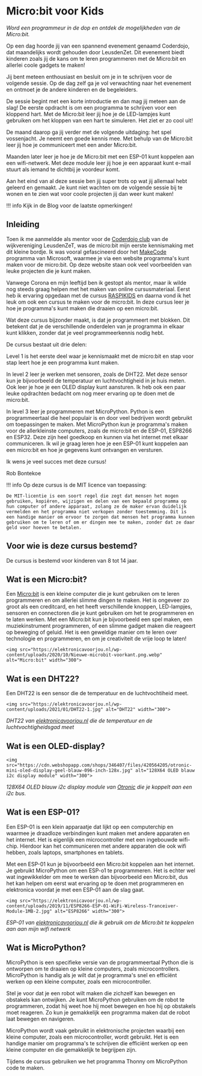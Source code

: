# Micro:bit voor Kids

*Word een programmeur in de dop en ontdek de mogelijkheden van de Micro:bit.*

Op een dag hoorde jij van een spannend evenement genaamd Coderdojo, dat maandelijks wordt gehouden door LeusdenZet. Dit evenement biedt kinderen zoals jij de kans om te leren programmeren met de Micro:bit en allerlei coole gadgets te maken!

Jij bent meteen enthousiast en besluit om je in te schrijven voor de volgende sessie. Op de dag zelf ga je vol verwachting naar het evenement en ontmoet je de andere kinderen en de begeleiders.

De sessie begint met een korte introductie en dan mag jij meteen aan de slag! De eerste opdracht is om een programma te schrijven voor een kloppend hart. Met de Micro:bit leer jij hoe je de LED-lampjes kunt gebruiken om het kloppen van een hart te simuleren. Het ziet er zo cool uit!

De maand daarop ga jij verder met de volgende uitdaging: het spel vossenjacht. Je neemt een goede kennis mee. Met behulp van de Micro:bit leer jij hoe je communiceert met een ander Micro:bit.

Maanden later leer je hoe je de Micro:bit met een ESP-01 kunt koppelen aan een wifi-netwerk. Met deze module leer jij hoe je een apparaat kunt e-mail stuurt als iemand te dichtbij je voordeur komt.

Aan het eind van al deze sessie ben jij super trots op wat jij allemaal hebt geleerd en gemaakt. Je kunt niet wachten om de volgende sessie bij te wonen en te zien wat voor coole projecten jij dan weer kunt maken!

!!! info
    Kijk in de Blog voor de laatste opmerkingen!

## Inleiding

Toen ik me aanmeldde als mentor voor de [Coderdojo club](https://zen.coderdojo.com/dojos/nl/leusden-zuid/leusden-zet-techlab) van de wijkvereniging LeusdenZeT, was de micro:bit mijn eerste kennismaking met dit kleine bordje. Ik was vooral gefascineerd door het [MakeCode](https://makecode.microbit.org/) programma van Microsoft, waarmee je via een website programma's kunt maken voor de micro:bit. Op deze website staan ook veel voorbeelden van leuke projecten die je kunt maken.

Vanwege Corona en mijn leeftijd ben ik gestopt als mentor, maar ik wilde nog steeds graag helpen met het maken van online cursusmateriaal. Eerst heb ik ervaring opgedaan met de cursus [RASPIKIDS](https://www.appligate.nl/RASPIKIDS/stable/) en daarna vond ik het leuk om ook een cursus te maken voor de micro:bit. In deze cursus leer je hoe je programma's kunt maken die draaien op een micro:bit.

Wat deze cursus bijzonder maakt, is dat je programmeert met blokken. Dit betekent dat je de verschillende onderdelen van je programma in elkaar kunt klikken, zonder dat je veel programmeerkennis nodig hebt.

De cursus bestaat uit drie delen:

Level 1 is het eerste deel waar je kennismaakt met de micro:bit en stap voor stap leert hoe je een programma kunt maken.

In level 2 leer je werken met sensoren, zoals de DHT22. Met deze sensor kun je bijvoorbeeld de temperatuur en luchtvochtigheid in je huis meten. Ook leer je hoe je een OLED display kunt aansturen. Ik heb ook een paar leuke opdrachten bedacht om nog meer ervaring op te doen met de micro:bit.

In level 3 leer je programmeren met MicroPython. Python is een programmeertaal die heel populair is en door veel bedrijven wordt gebruikt om toepassingen te maken. Met MicroPython kun je programma's maken voor de allerkleinste computers, zoals de micro:bit en de ESP-01, ESP8266 en ESP32. Deze zijn heel goedkoop en kunnen via het internet met elkaar communiceren. Ik wil je graag leren hoe je een ESP-01 kunt koppelen aan een micro:bit en hoe je gegevens kunt ontvangen en versturen.

Ik wens je veel succes met deze cursus!

Rob Bontekoe

!!! info
    Op deze cursus is de MIT licence van toepassing:

    De MIT-licentie is een soort regel die zegt dat mensen het mogen gebruiken, kopiëren, wijzigen en delen van een bepaald programma op hun computer of andere apparaat, zolang ze de maker ervan duidelijk vermelden en het programma niet verkopen zonder toestemming. Dit is een handige manier om ervoor te zorgen dat mensen het programma kunnen gebruiken om te leren of om er dingen mee te maken, zonder dat ze daar geld voor hoeven te betalen.


## Voor wie is deze cursus bestemd?

De cursus is bestemd voor kinderen van 8 tot 14 jaar.

## Wat is een Micro:bit?

Een [Micro:bit]() is een kleine computer die je kunt gebruiken om te leren programmeren en om allerlei slimme dingen te maken. Het is ongeveer zo groot als een creditcard, en het heeft verschillende knoppen, LED-lampjes, sensoren en connectoren die je kunt gebruiken om het te programmeren en te laten werken. Met een Micro:bit kun je bijvoorbeeld een spel maken, een muziekinstrument programmeren, of een slimme gadget maken die reageert op beweging of geluid. Het is een geweldige manier om te leren over technologie en programmeren, en om je creativiteit de vrije loop te laten!

```@raw html
<img src="https://elektronicavoorjou.nl/wp-content/uploads/2020/10/Nieuwe-microbit-voorkant.png.webp" alt="Micro:bit" width="300">
```

## Wat is een DHT22?

Een DHT22 is een sensor die de temperatuur en de luchtvochtiheid meet.

```@raw html
<img src="https://elektronicavoorjou.nl/wp-content/uploads/2021/01/DHT22-1.jpg" alt="DHT22" width="300">
```

*DHT22 van [elektronicavoorjou.nl](https://elektronicavoorjou.nl/product/dht22-temp-vocht-sensor/) die de temperatuur en de luchtvochtigheidsgad meet*

## Wat is een OLED-display?

```@raw html
<img src="https://cdn.webshopapp.com/shops/346407/files/420564205/otronic-mini-oled-display-geel-blauw-096-inch-128x.jpg" alt="128X64 OLED blauw i2c display module" width="300">
```

*128X64 OLED blauw i2c display module van [Otronic](https://www.otronic.nl/nl/mini-oled-display-geel-blauw-096-inch-128x64-i2c.html?source=googlebase&gclid=CjwKCAjwzuqgBhAcEiwAdj5dRvdTU6zSjvujk-67gXo7PxaQFMK-lothghxzPxevxCkNzMBJVHPGfRoCxR8QAvD_BwE) die je koppelt aan een i2c bus.*


## Wat is een ESP-01?

Een ESP-01 is een klein apparaatje dat lijkt op een computerchip en waarmee je draadloze verbindingen kunt maken met andere apparaten en het internet. Het is eigenlijk een microcontroller met een ingebouwde wifi-chip. Hierdoor kan het communiceren met andere apparaten die ook wifi hebben, zoals laptops, smartphones en tablets.

Met een ESP-01 kun je bijvoorbeeld een Micro:bit koppelen aan het internet. Je gebruikt MicroPython om een ESP-o1 te programmeren. Het is echter wel wat ingewikkelder om mee te werken dan bijvoorbeeld een Micro:bit, dus het kan helpen om eerst wat ervaring op te doen met programmeren en elektronica voordat je met een ESP-01 aan de slag gaat.

```@raw html
<img src="https://elektronicavoorjou.nl/wp-content/uploads/2019/11/ESP8266-ESP-01-WiFi-Wireless-Tranceiver-Module-1MB-2.jpg" alt="ESP8266" width="300">
```

*ESP-01 van [elektronicavoorjou.nl](https://elektronicavoorjou.nl/product/esp8266-esp-01-wifi-module-1mb/) die ik gebruik om de Micro:bit te koppelen aan aan mijn wifi netwerk*

## Wat is MicroPython?

MicroPython is een specifieke versie van de programmeertaal Python die is ontworpen om te draaien op kleine computers, zoals microcontrollers. MicroPython is handig als je wilt dat je programma's snel en efficiënt werken op een kleine computer, zoals een microcontroller.

Stel je voor dat je een robot wilt maken die zichzelf kan bewegen en obstakels kan ontwijken. Je kunt MicroPython gebruiken om de robot te programmeren, zodat hij weet hoe hij moet bewegen en hoe hij op obstakels moet reageren. Zo kun je gemakkelijk een programma maken dat de robot laat bewegen en navigeren.

MicroPython wordt vaak gebruikt in elektronische projecten waarbij een kleine computer, zoals een microcontroller, wordt gebruikt. Het is een handige manier om programma's te schrijven die efficiënt werken op een kleine computer en die gemakkelijk te begrijpen zijn.

Tijdens de cursus gebruiken we het programma Thonny om MicroPython code te maken.
